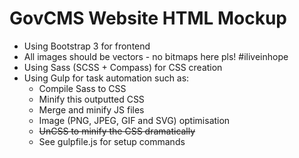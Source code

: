 # GovCMS Website HTML Mockup

* Using Bootstrap 3 for frontend
* All images should be vectors - no bitmaps here pls! #iliveinhope
* Using Sass (SCSS + Compass) for CSS creation
* Using Gulp for task automation such as:
  * Compile Sass to CSS
  * Minify this outputted CSS
  * Merge and minify JS files
  * Image (PNG, JPEG, GIF and SVG) optimisation
  * ~~UnCSS to minify the CSS dramatically~~
  * See gulpfile.js for setup commands
